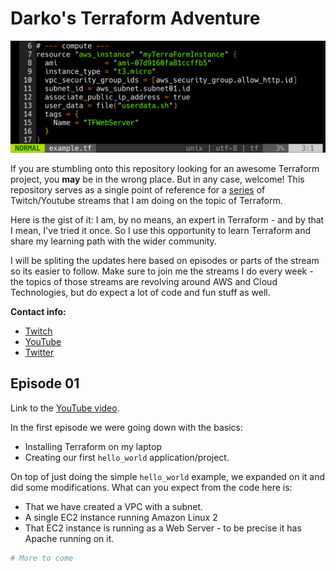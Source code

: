 # Darko's Terraform Adventure

![header](/assets/githubheader.png)

If you are stumbling onto this repository looking for an awesome Terraform
project, you **may** be in the wrong place. But in any case, welcome! This
repository serves as a single point of reference for a
[series](https://www.youtube.com/playlist?list=PLbTckSyY9fPYgIYnIAfHmhyXLAHHCQ8LA)
of Twitch/Youtube streams that I am doing on the topic of Terraform.

Here is the gist of it:
I am, by no means, an expert in Terraform - and by that I mean, I've tried it
once. So I use this opportunity to learn Terraform and share my learning path
with the wider community.

I will be spliting the updates here based on episodes or parts of the stream so
its easier to follow.
Make sure to join me the streams I do every week - the topics of those streams
are revolving around AWS and Cloud Technologies, but do expect a lot of code
and fun stuff as well.

**Contact info:**

- [Twitch](https://twitch.tv/ruptwelve)
- [YouTube](https://youtube.com/ruptwelve)
- [Twitter](https://twitter.com/darkosubotica)

## Episode 01

Link to the [YouTube video](https://youtu.be/4zvueYsCcoo).

In the first episode we were going down with the basics:

- Installing Terraform on my laptop
- Creating our first `hello_world` application/project.

On top of just doing the simple `hello_world` example, we expanded on it and did
some modifications.
What can you expect from the code here is:

- That we have created a VPC with a subnet.
- A single EC2 instance running Amazon Linux 2
- That EC2 instance is running as a Web Server - to be precise it has Apache
  running on it.

```terraform
# More to come
```
